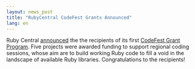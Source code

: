 ```yaml
---
layout: news_post
title: "RubyCentral CodeFest Grants Announced"
lang: en
---
```


Ruby Central [announced][1] the the recipients of its first [CodeFest
Grant Program][2]. Five projects were awarded funding to support
regional coding sessions, whose aim are to build working Ruby code to
fill a void in the landscape of available Ruby libraries.
Congratulations to the recipients!



[1]: http://blade.nagaokaut.ac.jp/cgi-bin/scat.rb/ruby/ruby-talk/133197 
[2]: http://www.rubycentral.org/grant/announce.html 
